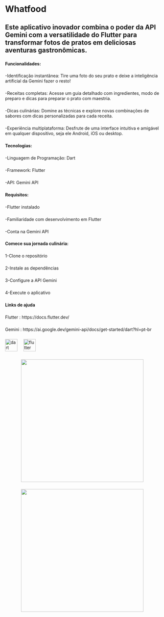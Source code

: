 <h1 align="left">Whatfood</h1>

###

<h2 align="left">Este aplicativo inovador combina o poder da API Gemini com a versatilidade do Flutter para transformar fotos de pratos em deliciosas aventuras gastronômicas.</h2>

###

<h4 align="left">Funcionalidades:</h4>

###

<p align="left">-Identificação instantânea: Tire uma foto do seu prato e deixe a inteligência artificial da Gemini fazer o resto!</p>

###

<p align="left">-Receitas completas: Acesse um guia detalhado com ingredientes, modo de preparo e dicas para preparar o prato com maestria.</p>

###

<p align="left">-Dicas culinárias: Domine as técnicas e explore novas combinações de sabores com dicas personalizadas para cada receita.</p>

###

<p align="left">-Experiência multiplataforma: Desfrute de uma interface intuitiva e amigável em qualquer dispositivo, seja ele Android, iOS ou desktop.</p>

###

<h4 align="left">Tecnologias:</h4>

###

<p align="left">-Linguagem de Programação: Dart</p>

###

<p align="left">-Framework: Flutter</p>

###

<p align="left">-API: Gemini API</p>

###

<h4 align="left">Requisitos:</h4>

###

<p align="left">-Flutter instalado</p>

###

<p align="left">-Familiaridade com desenvolvimento em Flutter</p>

###

<p align="left">-Conta na Gemini API</p>

###

<h4 align="left">Comece sua jornada culinária:</h4>

###

<p align="left">1-Clone o repositório</p>

###

<p align="left">2-Instale as dependências</p>

###

<p align="left">3-Configure a API Gemini</p>

###

<p align="left">4-Execute o aplicativo</p>

###

<h4 align="left">Links de ajuda</h4>

###

<p align="left">Flutter : https://docs.flutter.dev/</p>

###

<p align="left">Gemini : https://ai.google.dev/gemini-api/docs/get-started/dart?hl=pt-br</p>

###

<div align="left">
  <img src="https://cdn.jsdelivr.net/gh/devicons/devicon/icons/dart/dart-original.svg" height="40" alt="dart logo"  />
  <img width="12" />
  <img src="https://cdn.jsdelivr.net/gh/devicons/devicon/icons/flutter/flutter-original.svg" height="40" alt="flutter logo"  />
</div>

###

<div align="center">
  <img height="400" src="https://firebasestorage.googleapis.com/v0/b/whatfood-c3da5.appspot.com/o/WhatsApp%20Image%202024-05-11%20at%2023.58.11.jpeg?alt=media&token=cb86a0a3-ac53-4c74-ac69-7291113da8e7"  />
</div>

###

<div align="center">
  <img height="400" src="https://firebasestorage.googleapis.com/v0/b/whatfood-c3da5.appspot.com/o/WhatsApp%20Image%202024-05-11%20at%2023.58.10.jpeg?alt=media&token=847dd6c9-9513-4026-a240-158858af11a8"  />
</div>

###
